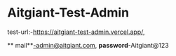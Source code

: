 # Aitgiant-Test-Admin
test-url:-https://aitgiant-test-admin.vercel.app/,

** mail**-admin@aitgiant.com,
**password**-Aitgiant@123
